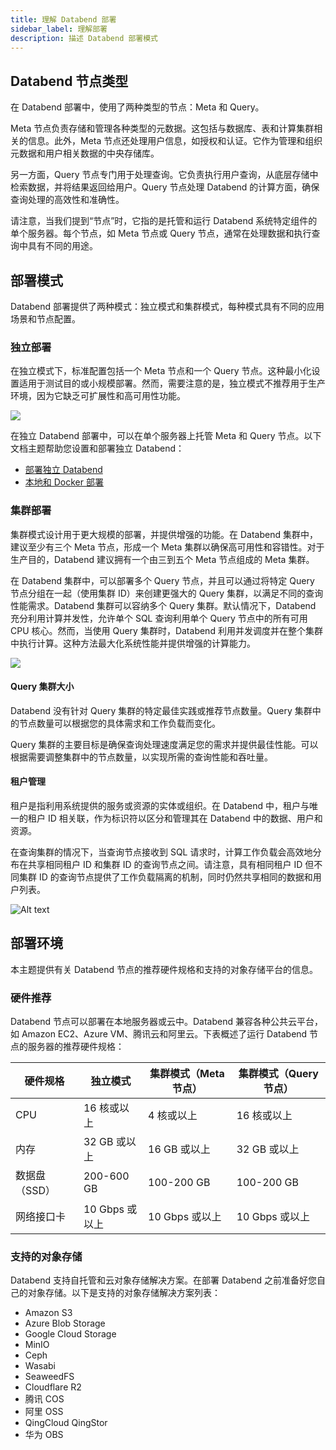 ```yaml
---
title: 理解 Databend 部署
sidebar_label: 理解部署
description: 描述 Databend 部署模式
---
```


## Databend 节点类型

在 Databend 部署中，使用了两种类型的节点：Meta 和 Query。

Meta 节点负责存储和管理各种类型的元数据。这包括与数据库、表和计算集群相关的信息。此外，Meta 节点还处理用户信息，如授权和认证。它作为管理和组织元数据和用户相关数据的中央存储库。

另一方面，Query 节点专门用于处理查询。它负责执行用户查询，从底层存储中检索数据，并将结果返回给用户。Query 节点处理 Databend 的计算方面，确保查询处理的高效性和准确性。

请注意，当我们提到“节点”时，它指的是托管和运行 Databend 系统特定组件的单个服务器。每个节点，如 Meta 节点或 Query 节点，通常在处理数据和执行查询中具有不同的用途。

## 部署模式

Databend 部署提供了两种模式：独立模式和集群模式，每种模式具有不同的应用场景和节点配置。

### 独立部署

在独立模式下，标准配置包括一个 Meta 节点和一个 Query 节点。这种最小化设置适用于测试目的或小规模部署。然而，需要注意的是，独立模式不推荐用于生产环境，因为它缺乏可扩展性和高可用性功能。

<img src="/img/deploy/deploy-standalone-arch.png"/>

在独立 Databend 部署中，可以在单个服务器上托管 Meta 和 Query 节点。以下文档主题帮助您设置和部署独立 Databend：

- [部署独立 Databend](01-non-production/01-deploying-databend.md)
- [本地和 Docker 部署](01-non-production/00-deploying-local.md)

### 集群部署

集群模式设计用于更大规模的部署，并提供增强的功能。在 Databend 集群中，建议至少有三个 Meta 节点，形成一个 Meta 集群以确保高可用性和容错性。对于生产目的，Databend 建议拥有一个由三到五个 Meta 节点组成的 Meta 集群。

在 Databend 集群中，可以部署多个 Query 节点，并且可以通过将特定 Query 节点分组在一起（使用集群 ID）来创建更强大的 Query 集群，以满足不同的查询性能需求。Databend 集群可以容纳多个 Query 集群。默认情况下，Databend 充分利用计算并发性，允许单个 SQL 查询利用单个 Query 节点中的所有可用 CPU 核心。然而，当使用 Query 集群时，Databend 利用并发调度并在整个集群中执行计算。这种方法最大化系统性能并提供增强的计算能力。

<img src="/img/deploy/deploy-cluster-arch.png"/>

#### Query 集群大小

Databend 没有针对 Query 集群的特定最佳实践或推荐节点数量。Query 集群中的节点数量可以根据您的具体需求和工作负载而变化。

Query 集群的主要目标是确保查询处理速度满足您的需求并提供最佳性能。可以根据需要调整集群中的节点数量，以实现所需的查询性能和吞吐量。

#### 租户管理

租户是指利用系统提供的服务或资源的实体或组织。在 Databend 中，租户与唯一的租户 ID 相关联，作为标识符以区分和管理其在 Databend 中的数据、用户和资源。

在查询集群的情况下，当查询节点接收到 SQL 请求时，计算工作负载会高效地分布在共享相同租户 ID 和集群 ID 的查询节点之间。请注意，具有相同租户 ID 但不同集群 ID 的查询节点提供了工作负载隔离的机制，同时仍然共享相同的数据和用户列表。

![Alt text](/img/deploy/tenantid.PNG)

## 部署环境

本主题提供有关 Databend 节点的推荐硬件规格和支持的对象存储平台的信息。

### 硬件推荐

Databend 节点可以部署在本地服务器或云中。Databend 兼容各种公共云平台，如 Amazon EC2、Azure VM、腾讯云和阿里云。下表概述了运行 Databend 节点的服务器的推荐硬件规格：

| 硬件规格               | 独立模式          | 集群模式（Meta 节点） | 集群模式（Query 节点） |
| ---------------------- | ----------------- | --------------------- | ---------------------- |
| CPU                    | 16 核或以上       | 4 核或以上            | 16 核或以上            |
| 内存                   | 32 GB 或以上      | 16 GB 或以上          | 32 GB 或以上           |
| 数据盘（SSD）          | 200-600 GB        | 100-200 GB            | 100-200 GB             |
| 网络接口卡             | 10 Gbps 或以上    | 10 Gbps 或以上        | 10 Gbps 或以上         |

### 支持的对象存储

Databend 支持自托管和云对象存储解决方案。在部署 Databend 之前准备好您自己的对象存储。以下是支持的对象存储解决方案列表：

- Amazon S3
- Azure Blob Storage
- Google Cloud Storage
- MinIO
- Ceph
- Wasabi
- SeaweedFS
- Cloudflare R2
- 腾讯 COS
- 阿里 OSS
- QingCloud QingStor
- 华为 OBS